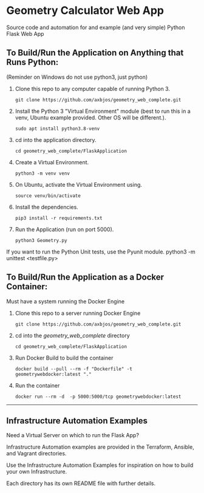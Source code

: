 # Geometry Calculator Web App

Source code and automation for and example (and very simple) Python Flask Web App

## To Build/Run the Application on Anything that Runs Python:

(Reminder on Windows do not use python3, just python)

1. Clone this repo to any computer capable of running Python 3.

    ```git clone https://github.com/axbjos/geometry_web_complete.git```

2. Install the Python 3 "Virtual Environment" module (best to run this in a venv, Ubuntu example provided.  Other OS will be different.).

    ```sudo apt install python3.8-venv```

3. cd into the application directory.

    ```cd geometry_web_complete/FlaskApplication```

4. Create a Virtual Environment.

    ```python3 -m venv venv```

5. On Ubuntu, activate the Virtual Environment using.

    ```source venv/bin/activate```

6. Install the dependencies.  

    ```pip3 install -r requirements.txt```

7. Run the Application (run on port 5000).   

    ```python3 Geometry.py```

If you want to run the Python Unit tests, use the Pyunit module.  python3 -m unittest <testfile.py>

## To Build/Run the Application as a Docker Container:

Must have a system running the Docker Engine

1. Clone this repo to a server running Docker Engine

    ```git clone https://github.com/axbjos/geometry_web_complete.git```

2. cd into the *geometry_web_complete* directory

    ```cd geometry_web_complete/FlaskApplication```

3. Run Docker Build to build the container

    ```docker build --pull --rm -f "Dockerfile" -t geometrywebdocker:latest "."```

4. Run the container

    ```docker run --rm -d  -p 5000:5000/tcp geometrywebdocker:latest```

---

## Infrastructure Automation Examples

Need a Virtual Server on which to run the Flask App?

Infrastructure Automation examples are provided in the Terraform, Ansible, and Vagrant directories.

Use the Infrastructure Automation Examples for inspiration on how to build your own Infrastructure.

Each directory has its own README file with further details.









